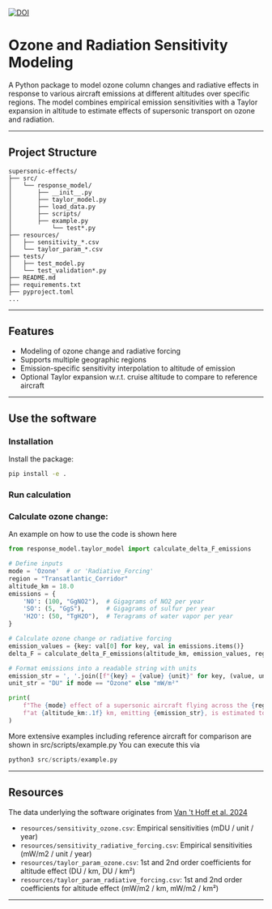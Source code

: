[![DOI](https://zenodo.org/badge/DOI/10.5281/zenodo.15552405.svg)](https://doi.org/10.5281/zenodo.15552405)

# Ozone and Radiation Sensitivity Modeling

A Python package to model ozone column changes and radiative effects in response to various aircraft emissions at different altitudes over specific regions. The model combines empirical emission sensitivities with a Taylor expansion in altitude to estimate effects of supersonic transport on ozone and radiation.

---

## Project Structure

```text
supersonic-effects/
├── src/
│   └── response_model/
│       ├── __init__.py
│       ├── taylor_model.py
│       ├── load_data.py
│       ├── scripts/ 
│ 	    ├── example.py 
│   	    └── test*.py 
├── resources/
│   ├── sensitivity_*.csv
│   └── taylor_param_*.csv
├── tests/
│   ├── test_model.py
│   └── test_validation*.py
├── README.md
├── requirements.txt
├── pyproject.toml
...
```

---

## Features

- Modeling of ozone change and radiative forcing 
- Supports multiple geographic regions
- Emission-specific sensitivity interpolation to altitude of emission
- Optional Taylor expansion w.r.t. cruise altitude to compare to reference aircraft

---

## Use the software

### Installation
Install the package:

```bash
pip install -e .
```

### Run calculation

### Calculate ozone change:

An example on how to use the code is shown here

```python
from response_model.taylor_model import calculate_delta_F_emissions

# Define inputs
mode = 'Ozone'  # or 'Radiative_Forcing'
region = "Transatlantic_Corridor"
altitude_km = 18.0
emissions = {
    'NO': (100, "GgNO2"),  # Gigagrams of NO2 per year
    'SO': (5, "GgS"),      # Gigagrams of sulfur per year
    'H2O': (50, "TgH2O"),  # Teragrams of water vapor per year
}

# Calculate ozone change or radiative forcing
emission_values = {key: val[0] for key, val in emissions.items()}
delta_F = calculate_delta_F_emissions(altitude_km, emission_values, region, mode=mode)

# Format emissions into a readable string with units
emission_str = ', '.join([f"{key} = {value} {unit}" for key, (value, unit) in emissions.items()])
unit_str = "DU" if mode == "Ozone" else "mW/m²"

print(
    f"The {mode} effect of a supersonic aircraft flying across the {region} "
    f"at {altitude_km:.1f} km, emitting {emission_str}, is estimated to be ΔF = {delta_F:.2f} {unit_str}"
)
```

More extensive examples including reference aircraft for comparison are shown in src/scripts/example.py You can execute this via

```python
python3 src/scripts/example.py
```

---

## Resources

The data underlying the software originates from [Van 't Hoff et al. 2024](https://doi.org/10.1029/2023JD040476)
- `resources/sensitivity_ozone.csv`: Empirical sensitivities (mDU / unit / year)
- `resources/sensitivity_radiative_forcing.csv`: Empirical sensitivities (mW/m2 / unit / year)
- `resources/taylor_param_ozone.csv`: 1st and 2nd order coefficients for altitude effect (DU / km, DU / km²)
- `resources/taylor_param_radiative_forcing.csv`: 1st and 2nd order coefficients for altitude effect (mW/m2 / km, mW/m2 / km²)

---
